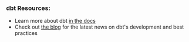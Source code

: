 <!--

Welcome to the Greenery dbt project!
### Using the starter project

Try running the following commands:
- dbt run
- dbt test
-->

### dbt Resources:
- Learn more about dbt [in the docs](https://docs.getdbt.com/docs/introduction)
- Check out [the blog](https://blog.getdbt.com/) for the latest news on dbt's development and best practices




 <!--- 
- Check out [Discourse](https://discourse.getdbt.com/) for commonly asked questions and answers
- Join the [chat](https://community.getdbt.com/) on Slack for live discussions and support
- Find [dbt events](https://events.getdbt.com) near you 
-->
